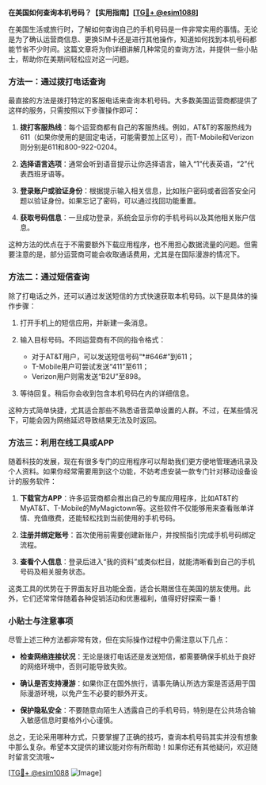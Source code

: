**在美国如何查询本机号码？【实用指南】[[TG💪+ @esim1088](https://t.me/s/esim1088)]**

在美国生活或旅行时，了解如何查询自己的手机号码是一件非常实用的事情。无论是为了确认运营商信息、更换SIM卡还是进行其他操作，知道如何找到本机号码都能节省不少时间。这篇文章将为你详细讲解几种常见的查询方法，并提供一些小贴士，帮助你在美期间轻松应对这一问题。

### 方法一：通过拨打电话查询

最直接的方法是拨打特定的客服电话来查询本机号码。大多数美国运营商都提供了这样的服务，只需按照以下步骤操作即可：

1. **拨打客服热线**：每个运营商都有自己的客服热线。例如，AT&T的客服热线为611（如果你使用的是固定电话，可能需要加上区号），而T-Mobile和Verizon则分别是611和800-922-0204。
   
2. **选择语言选项**：通常会听到语音提示让你选择语言，输入“1”代表英语，“2”代表西班牙语等。

3. **登录账户或验证身份**：根据提示输入相关信息，比如账户密码或者回答安全问题以验证身份。如果忘记了密码，可以通过找回功能重置。

4. **获取号码信息**：一旦成功登录，系统会显示你的手机号码以及其他相关账户信息。

这种方法的优点在于不需要额外下载应用程序，也不用担心数据流量的问题。但需要注意的是，部分运营商可能会收取通话费用，尤其是在国际漫游的情况下。

### 方法二：通过短信查询

除了打电话之外，还可以通过发送短信的方式快速获取本机号码。以下是具体的操作步骤：

1. 打开手机上的短信应用，并新建一条消息。

2. 输入目标号码。不同运营商有不同的指令格式：
   - 对于AT&T用户，可以发送短信号码“*#646#”到611；
   - T-Mobile用户可尝试发送“411”至611；
   - Verizon用户则需发送“B2U”至898。

3. 等待回复。稍后你会收到包含本机号码在内的详细信息。

这种方式简单快捷，尤其适合那些不熟悉语音菜单设置的人群。不过，在某些情况下，可能会因为网络延迟导致结果无法及时返回。

### 方法三：利用在线工具或APP

随着科技的发展，现在有很多专门的应用程序可以帮助我们更方便地管理通讯录及个人资料。如果你经常需要用到这个功能，不妨考虑安装一款专门针对移动设备设计的服务软件：

1. **下载官方APP**：许多运营商都会推出自己的专属应用程序，比如AT&T的MyAT&T、T-Mobile的MyMagictown等。这些软件不仅能够用来查看账单详情、充值缴费，还能轻松找到当前使用的手机号码。

2. **注册并绑定账号**：首次使用前需要创建新账户，并按照指引完成手机号码绑定流程。

3. **查看个人信息**：登录后进入“我的资料”或类似栏目，就能清晰看到自己的手机号码及相关服务状态。

这类工具的优势在于界面友好且功能全面，适合长期居住在美国的朋友使用。此外，它们还常常伴随着各种促销活动和优惠福利，值得好好探索一番！

### 小贴士与注意事项

尽管上述三种方法都非常有效，但在实际操作过程中仍需注意以下几点：

- **检查网络连接状况**：无论是拨打电话还是发送短信，都需要确保手机处于良好的网络环境中，否则可能导致失败。
  
- **确认是否支持漫游**：如果你正在国外旅行，请事先确认所选方案是否适用于国际漫游环境，以免产生不必要的额外开支。

- **保护隐私安全**：不要随意向陌生人透露自己的手机号码，特别是在公共场合输入敏感信息时要格外小心谨慎。

总之，无论采用哪种方式，只要掌握了正确的技巧，查询本机号码其实并没有想象中那么复杂。希望本文提供的建议能对你有所帮助！如果你还有其他疑问，欢迎随时留言交流哦~

[[TG💪+ @esim1088](https://t.me/s/esim1088) ![Image](https://i.postimg.cc/4NQfJmqS/Snipaste-2025-05-13-00-14-12.png)]